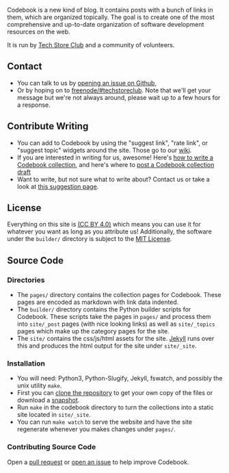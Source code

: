 Codebook is a new kind of blog. It contains posts with a bunch of links
in them, which are organized topically. The goal is to create one of the most comprehensive
and up-to-date organization of software development resources on the web.

It is run by [Tech Store Club][tsc] and a community of volunteers.

## Contact

- You can talk to us by [opening an issue on Github][github-issue],
- Or by hoping on to [freenode/#techstoreclub][freenode-chat].
  Note that we'll get your message but we're not always around, please wait up to a few hours for a response.

## Contribute Writing

- You can add to Codebook by using the "suggest link", "rate link", or "suggest topic" widgets around the site.
  Those go to our [wiki][wiki].
- If you are interested in writing for us, awesome! Here's [how to write a Codebook collection][write-collection],
  and here's where to [post a Codebook collection draft][draft-collection] 
- Want to write, but not sure what to write about? Contact us or take a look at [this suggestion page][sug-collection]. 

## License

Everything on this site is [(CC BY 4.0)][ccby4] which means you can use it for whatever you want as long as you
attribute us! Additionally, the software under the `builder/` directory is subject to the [MIT License][mit].

## Source Code

### Directories

- The `pages/` directory contains the collection pages for Codebook. These pages are encoded as markdown with link data indented.
- The `builder/` directory  contains the Python builder scripts for Codebook. These scripts take the pages in `pages/` and
   process them into `site/_post` pages (with nice looking links) as well as `site/_topics` pages which make up
   the category pages for the site.
- The `site/` contains the css/js/html assets for the site.
  [Jekyll][jekyll] runs over this and produces the html output for the site under `site/_site`.

### Installation

- You will need: Python3, Python-Slugify, Jekyll, fswatch, and possibly the unix utility `make`.
- First you can [clone the repository][repo] to get your own copy of the files or download a [snapshot][snapshot].
- Run `make` in the codebook directory to turn the collections into a static site located in `site/_site`.
- You can run `make watch` to serve the website and have the site regenerate whenever you makes changes under `pages/`.

### Contributing Source Code

Open a [pull request][codebook-pull] or [open an issue][codebook-issue] to help improve Codebook. 

[tsc]: https://techstore.club
[github-issue]: https://github.com/techstoreclub/charter/issues
[freenode-chat]: https://webchat.freenode.net/?channels=techstoreclub&uio=d4
[write-collection]: https://wiki.snc.io/wiki/HowToWriteACollection
[draft-collection]: https://wiki.snc.io/wiki/DraftList
[wiki]: https://wiki.snc.io/
[sug-collection]: https://wiki.snc.io/wiki/CollectionSuggestion
[ccby4]: https://creativecommons.org/licenses/by/4.0/
[mit]: https://github.com/techstoreclub/codebook/tree/master/builder/LICENSE.txt
[jekyll]: http://jekyllrb.com/
[repo]: https://github.com/techstoreclub/codebook
[snapshot]: https://github.com/techstoreclub/codebook/archive/master.zip
[codebook-pull]: https://github.com/techstoreclub/codebook/pulls
[codebook-issue]: https://github.com/techstoreclub/codebook/issues
